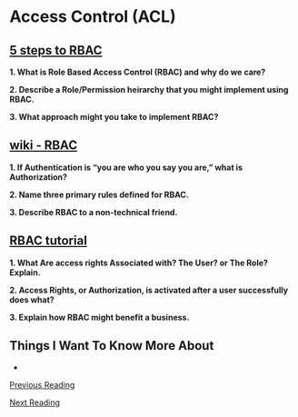 # Access Control (ACL)

## [5 steps to RBAC](https://www.csoonline.com/article/3060780/security/5-steps-to-simple-role-based-access-control.html)

**1. What is Role Based Access Control (RBAC) and why do we care?**


**2. Describe a Role/Permission heirarchy that you might implement using RBAC.**


**3. What approach might you take to implement RBAC?**


## [wiki - RBAC](https://en.wikipedia.org/wiki/Role-based_access_control)

**1. If Authentication is “you are who you say you are,” what is Authorization?**


**2. Name three primary rules defined for RBAC.**


**3. Describe RBAC to a non-technical friend.**


## [RBAC tutorial](https://www.youtube.com/watch?v%3DC4NP8Eon3cA)

**1. What Are access rights Associated with? The User? or The Role? Explain.**


**2. Access Rights, or Authorization, is activated after a user successfully does what?**


**3. Explain how RBAC might benefit a business.**


## Things I Want To Know More About

- 

[Previous Reading](./class-07.md)

[Next Reading](./class-10.md)
